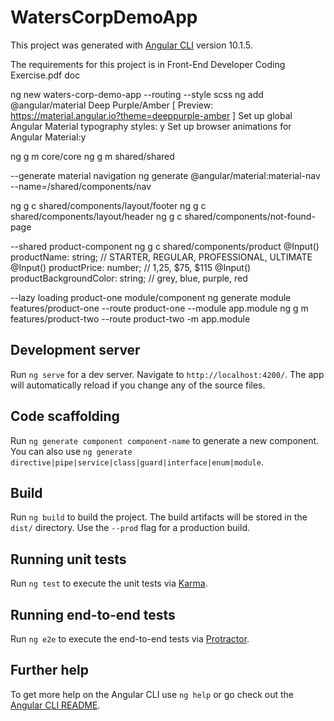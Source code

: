 # WatersCorpDemoApp

This project was generated with [Angular CLI](https://github.com/angular/angular-cli) version 10.1.5.

The requirements for this project is in Front-End Developer Coding Exercise.pdf doc

ng new waters-corp-demo-app --routing --style scss
ng add @angular/material
    Deep Purple/Amber  [ Preview: https://material.angular.io?theme=deeppurple-amber ]
    Set up global Angular Material typography styles: y
    Set up browser animations for Angular Material:y

ng g m core/core
ng g m shared/shared

--generate material navigation
ng generate @angular/material:material-nav --name=/shared/components/nav

ng g c shared/components/layout/footer
ng g c shared/components/layout/header
ng g c shared/components/not-found-page

--shared product-component
ng g c shared/components/product
  @Input() productName: string; // STARTER, REGULAR, PROFESSIONAL, ULTIMATE
  @Input() productPrice: number; // $1,$25, $75, $115
  @Input() productBackgroundColor: string; // grey, blue, purple, red

--lazy loading product-one module/component
ng generate module features/product-one --route product-one --module app.module
ng g m features/product-two --route product-two -m app.module


## Development server

Run `ng serve` for a dev server. Navigate to `http://localhost:4200/`. The app will automatically reload if you change any of the source files.

## Code scaffolding

Run `ng generate component component-name` to generate a new component. You can also use `ng generate directive|pipe|service|class|guard|interface|enum|module`.

## Build

Run `ng build` to build the project. The build artifacts will be stored in the `dist/` directory. Use the `--prod` flag for a production build.

## Running unit tests

Run `ng test` to execute the unit tests via [Karma](https://karma-runner.github.io).

## Running end-to-end tests

Run `ng e2e` to execute the end-to-end tests via [Protractor](http://www.protractortest.org/).

## Further help

To get more help on the Angular CLI use `ng help` or go check out the [Angular CLI README](https://github.com/angular/angular-cli/blob/master/README.md).
